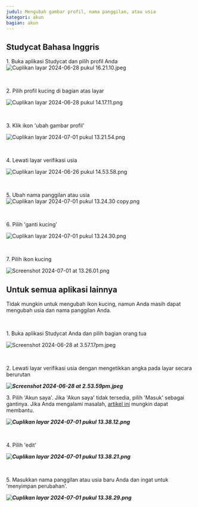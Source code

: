 ```yaml
---
judul: Mengubah gambar profil, nama panggilan, atau usia
kategori: akun
bagian: akun
---
```

## Studycat Bahasa Inggris

1\. Buka aplikasi Studycat dan pilih profil Anda![Cuplikan layar 2024-06-28 pukul 16.21.10.jpeg](https://help.Studycat.com/hc/article_attachments/34473186682009)

 

2\. Pilih profil kucing di bagian atas layar

![Cuplikan layar 2024-06-28 pukul 14.17.11.png](https://help.Studycat.com/hc/article_attachments/34473186684953)

 

3\. Klik ikon 'ubah gambar profil'

![Cuplikan layar 2024-07-01 pukul 13.21.54.png](https://help.Studycat.com/hc/article_attachments/34473186707865)

 

4\. Lewati layar verifikasi usia 

![Cuplikan layar 2024-06-26 pukul 14.53.58.png](https://help.Studycat.com/hc/article_attachments/34473186715801)

 

5\. Ubah nama panggilan atau usia![Cuplikan layar 2024-07-01 pukul 13.24.30 copy.png](https://help.Studycat.com/hc/article_attachments/34473186721561)

 

6\. Pilih 'ganti kucing'

![Cuplikan layar 2024-07-01 pukul 13.24.30.png](https://help.Studycat.com/hc/article_attachments/34473186726041)

 

7\. Pilih ikon kucing

![Screenshot 2024-07-01 at 13.26.01.png](https://help.Studycat.com/hc/article_attachments/34473149798937)

## 

## Untuk semua aplikasi lainnya

Tidak mungkin untuk mengubah ikon kucing, namun Anda masih dapat mengubah usia dan nama panggilan Anda.

 

1\. Buka aplikasi Studycat Anda dan pilih bagian orang tua

![Screenshot 2024-06-28 at 3.57.17pm.jpeg](https://help.Studycat.com/hc/article_attachments/34473149804697)

 

2\. Lewati layar verifikasi usia dengan mengetikkan angka pada layar secara berurutan

***![Screenshot 2024-06-28 at 2.53.59pm.jpeg](https://help.Studycat.com/hc/article_attachments/34473149807641)***

3\. Pilih 'Akun saya'. Jika 'Akun saya' tidak tersedia, pilih 'Masuk' sebagai gantinya. Jika Anda mengalami masalah, [artikel ini](https://help.Studycat.com/hc/en-us/articles/360051281554-Access-your-free-trial-or-subscription) mungkin dapat membantu.

***![Cuplikan layar 2024-07-01 pukul 13.38.12.png](https://help.Studycat.com/hc/article_attachments/34473149811993)***

 

4\. Pilih 'edit'

***![Cuplikan layar 2024-07-01 pukul 13.38.21.png](https://help.Studycat.com/hc/article_attachments/34473186746521)***

 

5\. Masukkan nama panggilan atau usia baru Anda dan ingat untuk 'menyimpan perubahan'.

***![Cuplikan layar 2024-07-01 pukul 13.38.29.png](https://help.Studycat.com/hc/article_attachments/34473149816729)***